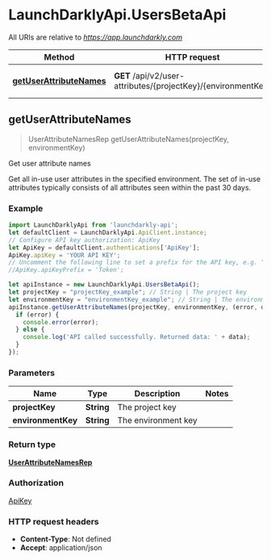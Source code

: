 # LaunchDarklyApi.UsersBetaApi

All URIs are relative to *https://app.launchdarkly.com*

Method | HTTP request | Description
------------- | ------------- | -------------
[**getUserAttributeNames**](UsersBetaApi.md#getUserAttributeNames) | **GET** /api/v2/user-attributes/{projectKey}/{environmentKey} | Get user attribute names



## getUserAttributeNames

> UserAttributeNamesRep getUserAttributeNames(projectKey, environmentKey)

Get user attribute names

Get all in-use user attributes in the specified environment. The set of in-use attributes typically consists of all attributes seen within the past 30 days.

### Example

```javascript
import LaunchDarklyApi from 'launchdarkly-api';
let defaultClient = LaunchDarklyApi.ApiClient.instance;
// Configure API key authorization: ApiKey
let ApiKey = defaultClient.authentications['ApiKey'];
ApiKey.apiKey = 'YOUR API KEY';
// Uncomment the following line to set a prefix for the API key, e.g. "Token" (defaults to null)
//ApiKey.apiKeyPrefix = 'Token';

let apiInstance = new LaunchDarklyApi.UsersBetaApi();
let projectKey = "projectKey_example"; // String | The project key
let environmentKey = "environmentKey_example"; // String | The environment key
apiInstance.getUserAttributeNames(projectKey, environmentKey, (error, data, response) => {
  if (error) {
    console.error(error);
  } else {
    console.log('API called successfully. Returned data: ' + data);
  }
});
```

### Parameters


Name | Type | Description  | Notes
------------- | ------------- | ------------- | -------------
 **projectKey** | **String**| The project key | 
 **environmentKey** | **String**| The environment key | 

### Return type

[**UserAttributeNamesRep**](UserAttributeNamesRep.md)

### Authorization

[ApiKey](../README.md#ApiKey)

### HTTP request headers

- **Content-Type**: Not defined
- **Accept**: application/json


